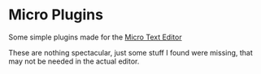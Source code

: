 # Micro Plugins
Some simple plugins made for the [Micro Text Editor](https://github.com/zyedidia/micro)

These are nothing spectacular, just some stuff I found were missing, that may not be needed in the actual editor.